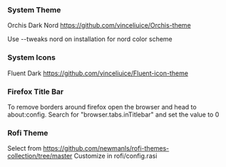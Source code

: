 ### System Theme
Orchis Dark Nord
https://github.com/vinceliuice/Orchis-theme

Use --tweaks nord on installation for nord color scheme

### System Icons
Fluent Dark
https://github.com/vinceliuice/Fluent-icon-theme

### Firefox Title Bar
To remove borders around firefox open the browser and head to about:config. Search for "browser.tabs.inTitlebar" and set the value to 0

### Rofi Theme
Select from https://github.com/newmanls/rofi-themes-collection/tree/master
Customize in rofi/config.rasi
